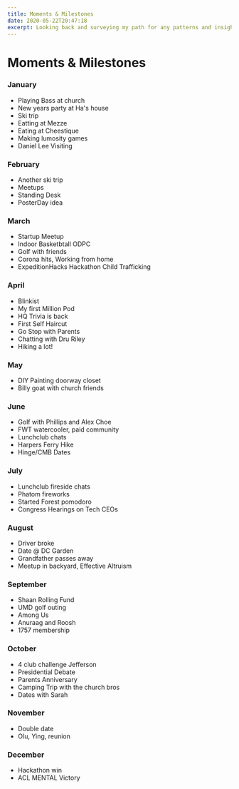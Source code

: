 ```yaml
---
title: Moments & Milestones
date: 2020-05-22T20:47:18
excerpt: Looking back and surveying my path for any patterns and insights.
---
```


# Moments & Milestones

### January

- Playing Bass at church
- New years party at Ha's house
- Ski trip
- Eatting at Mezze
- Eating at Cheestique
- Making lumosity games
- Daniel Lee Visiting

### February
- Another ski trip
- Meetups
- Standing Desk
- PosterDay idea

### March
- Startup Meetup
- Indoor Basketbtall ODPC
- Golf with friends
- Corona hits, Working from home
- ExpeditionHacks Hackathon Child Trafficking
  
### April
- Blinkist
- My first Million Pod
- HQ Trivia is back
- First Self Haircut
- Go Stop with Parents
- Chatting with Dru Riley
- Hiking a lot!

### May
- DIY Painting doorway closet
- Billy goat with church friends
  
### June
- Golf with Phillips and Alex Choe
- FWT watercooler, paid community
- Lunchclub chats
- Harpers Ferry Hike
- Hinge/CMB Dates
  
### July
- Lunchclub fireside chats
- Phatom fireworks
- Started Forest pomodoro
- Congress Hearings on Tech CEOs
  
### August
- Driver broke
- Date @ DC Garden
- Grandfather passes away
- Meetup in backyard, Effective Altruism
  
### September
- Shaan Rolling Fund
- UMD golf outing
- Among Us
- Anuraag and Roosh
- 1757 membership

### October
- 4 club challenge Jefferson
- Presidential Debate
- Parents Anniversary
- Camping Trip with the church bros
- Dates with Sarah 

### November
- Double date
- Olu, Ying, reunion
  
### December
- Hackathon win
- ACL MENTAL Victory

